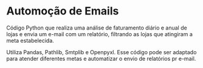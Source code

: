 # Automoção de Emails

Código Python que realiza uma análise de faturamento diário e anual de lojas e envia um e-mail com um relatório, filtrando as lojas que atingiram a meta estabelecida.

Utiliza Pandas, Pathlib, Smtplib e Openpyxl. Esse código pode ser adaptado para atender diferentes metas e automatizar o envio de relatórios pr e-mail.
